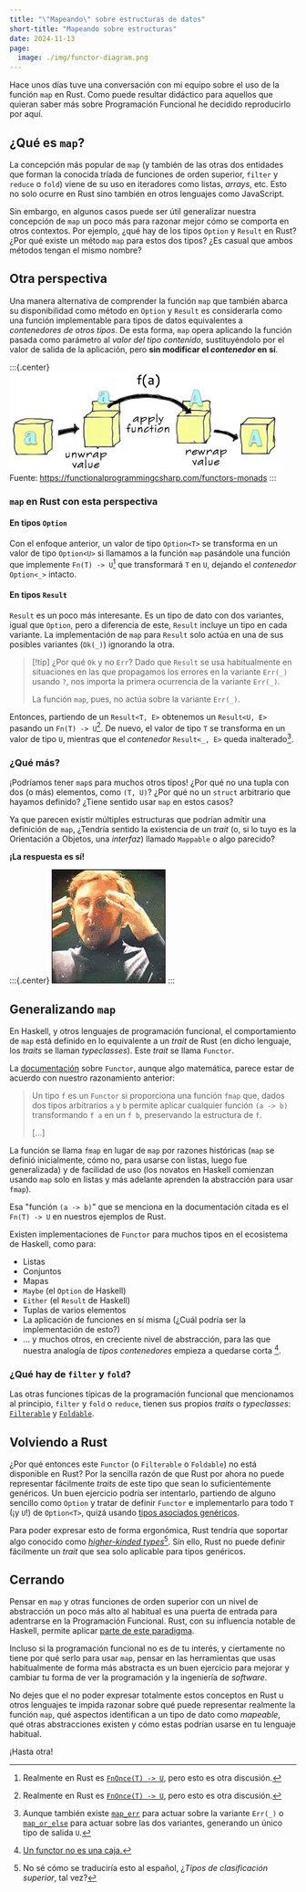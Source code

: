 ```yaml
---
title: "\"Mapeando\" sobre estructuras de datos"
short-title: "Mapeando sobre estructuras"
date: 2024-11-13
page:
  image: ./img/functor-diagram.png
---
```

<!-- LTeX: language=es -->

Hace unos días tuve una conversación con mi equipo sobre el uso de la función `map` en Rust. Como
puede resultar didáctico para aquellos que quieran saber más sobre Programación Funcional he
decidido reproducirlo por aquí.

## ¿Qué es `map`?

La concepción más popular de `map` (y también de las otras dos entidades que forman la conocida tríada de
 funciones de orden superior, `filter` y `reduce` o `fold`) viene de su uso en iteradores como listas,
 *arrays*, etc. Esto no solo ocurre en Rust sino también en otros lenguajes como JavaScript.

Sin embargo, en algunos casos puede ser útil generalizar nuestra concepción de `map` un poco más para
razonar mejor cómo se comporta en otros contextos. Por ejemplo, ¿qué hay de los tipos `Option` y
`Result` en Rust? ¿Por qué existe un método `map` para estos dos tipos? ¿Es casual que ambos métodos tengan
el mismo nombre?

## Otra perspectiva

Una manera alternativa de comprender la función `map` que también abarca su disponibilidad como método en
`Option` y `Result` es considerarla como una función implementable para tipos de datos equivalentes a
*contenedores de otros tipos*. De esta forma, `map` opera aplicando la función pasada como parámetro
al *valor del tipo contenido*, sustituyéndolo por el valor de salida de la aplicación, pero **sin
modificar el *contenedor* en sí**.

:::{.center}
![Representación del uso de la función map usando contenedores como analogía](./img/functor-diagram.png)
Fuente: <https://functionalprogrammingcsharp.com/functors-monads>
:::

### `map` en Rust con esta perspectiva

#### En tipos `Option`

Con el enfoque anterior, un valor de tipo `Option<T>` se transforma en un valor de tipo `Option<U>` si llamamos a la
función `map` pasándole una función que implemente `Fn(T) -> U`[^fnonce] que transformará `T` en
`U`, dejando el *contenedor* `Option<_>` intacto.

#### En tipos `Result`

`Result` es un poco más interesante. Es un tipo de dato con dos variantes, igual que `Option`, pero
a diferencia de este, `Result` incluye un tipo en cada variante. La implementación de `map` para
`Result` solo actúa en una de sus posibles variantes (`Ok(_)`) ignorando la otra.

> [!tip] ¿Por qué `Ok` y no `Err`?
> Dado que `Result` se usa habitualmente en situaciones en las que propagamos los errores
> en la variante `Err(_)` usando `?`, nos importa la primera ocurrencia de la variante `Err(_)`.
>
> La función `map`, pues, no actúa sobre la variante `Err(_)`.

Entonces, partiendo de un `Result<T, E>` obtenemos un `Result<U, E>` pasando un
`Fn(T) -> U`[^fnonce]. De nuevo, el valor de tipo `T` se transforma en un valor de tipo `U`,
mientras que el *contenedor* `Result<_, E>` queda inalterado[^maperr-maporelse].

### ¿Qué más?

¡Podríamos tener `map`s para muchos otros tipos! ¿Por qué no una tupla con dos (o más)
elementos, como `(T, U)`? ¿Por qué no un `struct` arbitrario que
hayamos definido? ¿Tiene sentido usar `map` en estos casos?

Ya que parecen existir múltiples estructuras que podrían admitir una definición de `map`,
¿Tendría sentido la existencia de un *trait* (o, si lo tuyo es la Orientación a Objetos, una *interfaz*) llamado `Mappable` o algo parecido?

**¡La respuesta es sí!**

:::{.center}
![Mind blown!](./img/mind_blown.gif)
:::

## Generalizando `map`

En Haskell, y otros lenguajes de programación funcional, el comportamiento de `map` está definido en
lo equivalente a un *trait* de Rust (en dicho lenguaje, los *traits* se llaman *typeclasses*).
Este *trait* se llama `Functor`.

La [documentación](https://hackage.haskell.org/package/base-4.20.0.1/docs/Prelude.html#t:Functor) sobre `Functor`, aunque algo matemática, parece estar de acuerdo con nuestro razonamiento anterior:

> Un tipo `f` es un `Functor` si proporciona una función `fmap` que, dados dos tipos arbitrarios `a`
> y `b` permite aplicar cualquier función `(a -> b)` transformando `f a` en un `f b`, preservando la
> estructura de `f`.
>
> [...]

La función se llama `fmap` en lugar de `map` por razones históricas (`map` se definió inicialmente,
cómo no, para usarse con listas, luego fue generalizada) y de facilidad de uso (los novatos en Haskell
comienzan usando `map` solo en listas y más adelante aprenden la abstracción para usar `fmap`).

Esa "función `(a -> b)`" que se menciona en la documentación citada es el `Fn(T) -> U` en nuestros
ejemplos de Rust.

Existen implementaciones de `Functor` para muchos tipos en el ecosistema de Haskell, como para:

- Listas
- Conjuntos
- Mapas
- `Maybe` (el `Option` de Haskell)
- `Either` (el `Result` de Haskell)
- Tuplas de varios elementos
- La aplicación de funciones en sí misma (¿Cuál podría ser la implementación de esto?)
- ... y muchos otros, en creciente nivel de abstracción, para las que nuestra analogía de
*tipos contenedores* empieza a quedarse corta [^functor-not-box].

### ¿Qué hay de `filter` y `fold`?

Las otras funciones típicas de la programación funcional que mencionamos al principio, `filter` y
`fold` o `reduce`, tienen sus propios *traits* o *typeclasses*: [`Filterable`](https://hackage.haskell.org/package/witherable-0.5/docs/Witherable.html#t:Filterable) y [`Foldable`](https://hackage.haskell.org/package/base-4.20.0.1/docs/Prelude.html#t:Foldable).

## Volviendo a Rust

¿Por qué entonces este `Functor` (o `Filterable` o `Foldable`) no está disponible en Rust? Por la
sencilla razón de que Rust por ahora no puede representar fácilmente *traits* de este tipo que sean
lo suficientemente genéricos. Un buen ejercicio podría ser intentarlo, partiendo de alguno sencillo
como `Option` y tratar de definir `Functor` e implementarlo para todo `T` (¡y `U`!) de `Option<T>`,
quizá usando [tipos asociados genéricos](https://blog.rust-lang.org/2022/10/28/gats-stabilization.html#what-are-gats).

Para poder expresar esto de forma ergonómica, Rust tendría que soportar algo conocido como
[*higher-kinded types*](https://serokell.io/blog/kinds-and-hkts-in-haskell)[^hkt-es]. Sin ello,
Rust no puede definir fácilmente un *trait* que sea solo aplicable para tipos genéricos.

## Cerrando

Pensar en `map` y otras funciones de orden superior con un nivel de abstracción un poco más alto
al habitual es una puerta de entrada para adentrarse en la Programación Funcional.
Rust, con su influencia notable de Haskell, permite aplicar [parte de este paradigma](https://doc.rust-lang.org/book/ch13-00-functional-features.html).

Incluso si la programación funcional no es de tu interés, y ciertamente no tiene por qué serlo para usar `map`,
pensar en las herramientas que usas habitualmente de forma más abstracta es un buen ejercicio
para mejorar y cambiar tu forma de ver la programación y la ingeniería de *software*.

No dejes que el no poder expresar totalmente estos conceptos en Rust u otros lenguajes
te impida razonar sobre qué puede representar realmente la función `map`,
qué aspectos identifican a un tipo de dato como *mapeable*, qué otras abstracciones existen y
cómo estas podrían usarse en tu lenguaje habitual.

¡Hasta otra!

[^fnonce]:
    Realmente en Rust es [`FnOnce(T) -> U`](https://doc.rust-lang.org/std/option/enum.Option.html#method.map), pero esto es otra discusión.

[^maperr-maporelse]:
    Aunque también existe [`map_err`](https://doc.rust-lang.org/std/result/enum.Result.html#method.map_err) para actuar sobre la variante `Err(_)` o [`map_or_else`](https://doc.rust-lang.org/std/result/enum.Result.html#method.map_or_else) para
    actuar sobre las dos variantes, generando un único tipo de salida `U`.

[^functor-not-box]:
    [Un functor no es una caja.](https://cs-syd.eu/posts/2016-04-30-a-functor-is-not-a-box)

[^hkt-es]:
     No sé cómo se traduciría esto al español, ¿*Tipos de clasificación superior*, tal vez?
